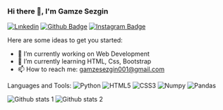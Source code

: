 ### Hi there 👋, I'm Gamze Sezgin


[![Lınkedin](https://img.shields.io/badge/LinkedIn-0077B5?style=for-the-badge&logo=linkedin&logoColor=white)](https://www.linkedin.com/in/gamze-sezgin-9b497922a/)
[![Github Badge](https://img.shields.io/badge/-Github-000?style=quare&labelColor=000&logo=Github&logoColor=white&link=link)](https://github.com/gamzesezgin) 
[![Instagram Badge](https://img.shields.io/badge/-Instagram-C13584?style=flat-quare&labelColor=C13584&logo=instagram&logoColor=white&link=link)](https://www.instagram.com/gamze_sezgnn/) 
 

Here are some ideas to get you started:

- 🔭 I’m currently working on Web Development
- 🌱 I’m currently learning HTML, Css, Bootstrap
- 📫 How to reach me: gamzesezgin001@gmail.com

Languages and Tools:
  ![Python](https://img.shields.io/badge/python-3670A0?style=for-the-badge&logo=python&logoColor=ffdd54)
  ![HTML5](https://img.shields.io/badge/html5-%23E34F26.svg?style=for-the-badge&logo=html5&logoColor=white)
  ![CSS3](https://img.shields.io/badge/css3-%231572B6.svg?style=for-the-badge&logo=css3&logoColor=white)
  ![Numpy](https://img.shields.io/badge/Numpy-777BB4?style=for-the-badge&logo=numpy&logoColor=white)
  ![Pandas](https://img.shields.io/badge/Pandas-2C2D72?style=for-the-badge&logo=pandas&logoColor=white)

  
  

![Github stats 1](https://github-readme-stats.vercel.app/api?username=gamzesezgin&show_icons=true&theme=gradient) 
![Github stats 2](https://github-readme-stats.vercel.app/api?username=gamzesezgin&show_icons=true&theme=radical)
